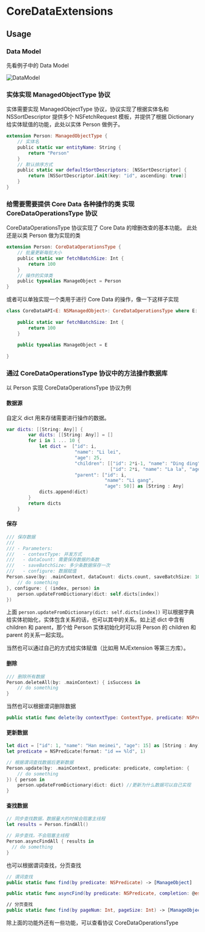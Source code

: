 # CoreDataExtensions

## Usage

### Data Model

先看例子中的 Data Model

![DataModel](https://github.com/Xiaoye220/CoreDataExtensions/blob/master/ScreenShot/DataModel.png)


### 实体实现 ManagedObjectType 协议

实体需要实现 ManagedObjectType 协议，协议实现了根据实体名和 NSSortDescriptor 提供多个 NSFetchRequest 模板，并提供了根据 Dictionary 给实体赋值的功能，此处以实体 Person 做例子。

```swift
extension Person: ManagedObjectType {
    // 实体名
    public static var entityName: String {
        return "Person"
    }
    // 默认排序方式
    public static var defaultSortDescriptors: [NSSortDescriptor] {
        return [NSSortDescriptor.init(key: "id", ascending: true)]
    }
}
```

### 给需要需要提供 Core Data 各种操作的类 实现 CoreDataOperationsType 协议

CoreDataOperationsType 协议实现了 Core Data 的增删改查的基本功能。
此处还是以类 Person 做为实现的类

```swift
extension Person: CoreDataOperationsType {
    // 批量更新每批大小
    public static var fetchBatchSize: Int {
        return 100
    }
    // 操作的实体类
    public typealias ManageObject = Person
}
```
或者可以单独实现一个类用于进行 Core Data 的操作，像一下这样子实现
```swift
class CoreDataAPI<E: NSManagedObject>: CoreDataOperationsType where E: ManagedObjectType  {
    
    public static var fetchBatchSize: Int {
        return 100
    }
    
    public typealias ManageObject = E
    
}
```

### 通过 CoreDataOperationsType 协议中的方法操作数据库
以 Person 实现 CoreDataOperationsType 协议为例
#### 数据源
自定义 dict 用来存储需要进行操作的数据。
```swift
var dicts: [[String: Any]] {
        var dicts: [[String: Any]] = []
        for i in 1 ... 10 {
            let dict =  ["id": i,
                         "name": "Li lei",
                         "age": 25,
                         "children": [["id": 2*i-1, "name": "Ding ding", "age": 1],
                                      ["id": 2*i, "name": "La la", "age": 2]],
                         "parent": ["id": i,
                                    "name": "Li gang",
                                    "age": 50]] as [String : Any]
            dicts.append(dict)
        }
        return dicts
    }
```
#### 保存
```swift
/// 保存数据
///
/// - Parameters:
///   - contextType: 并发方式
///   - dataCount: 需要保存数据的条数
///   - saveBatchSize: 多少条数据保存一次
///   - configure: 数据赋值
Person.save(by: .mainContext, dataCount: dicts.count, saveBatchSize: 100, completion: { isSuccess in
    // do something
}, configure: { (index, person) in
    person.updateFromDictionary(dict: self.dicts[index])
})
```
上面 ``person.updateFromDictionary(dict: self.dicts[index])`` 可以根据字典给实体初始化，实体包含关系的话，也可以其中的关系。如上述 dict 中含有 children 和 parent，那个给 Person 实体初始化时可以将 Person 的 children 和 parent 的关系一起实现。

当然也可以通过自己的方式给实体赋值（比如用 MJExtension 等第三方库）。

#### 删除
```swift
/// 删除所有数据
Person.deleteAll(by: .mainContext) { isSuccess in
    // do something
}
```
当然也可以根据谓词删除数据

```swift
public static func delete(by contextType: ContextType, predicate: NSPredicate, completion: @escaping (_ isSuccess: Bool) -> Void = { _ in })
```

#### 更新数据
```swift
let dict = ["id": 1, "name": "Han meimei", "age": 15] as [String : Any]
let predicate = NSPredicate(format: "id == %ld", 1)

// 根据谓词查找数据后更新数据
Person.update(by: .mainContext, predicate: predicate, completion: {
    // do something
}) { person in
    person.updateFromDictionary(dict: dict) //更新为什么数据可以自己实现
}

```

#### 查找数据

```swift
// 同步查找数据，数据量大的时候会阻塞主线程
let results = Person.findAll()

// 异步查找，不会阻塞主线程
Person.asyncFindAll { results in
  // do something
}
```

也可以根据谓词查找，分页查找
```swift
// 谓词查找
public static func find(by predicate: NSPredicate) -> [ManageObject]

public static func asyncFind(by predicate: NSPredicate, completion: @escaping ([ManageObject]) -> Void)

// 分页查找
public static func find(by pageNum: Int, pageSize: Int) -> [ManageObject]
```

除上面的功能外还有一些功能，可以查看协议 CoreDataOperationsType



